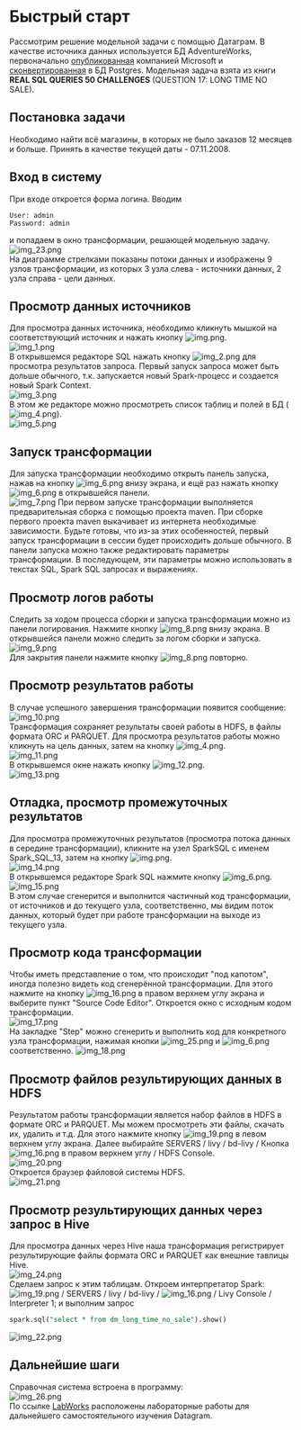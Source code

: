 
# Быстрый старт
Рассмотрим решение модельной задачи с помощью Датаграм. 
В качестве источника данных используется БД AdventureWorks, 
первоначально [опубликованная](https://github.com/microsoft/sql-server-samples/tree/master/samples/databases/adventure-works) 
компанией Microsoft и [сконвертированная](https://github.com/lorint/AdventureWorks-for-Postgres) 
в БД Postgres.
Модельная задача взята из книги **REAL SQL QUERIES 50 CHALLENGES** (QUESTION 17: LONG TIME NO SALE).

## Постановка задачи
Необходимо найти всё магазины, 
в которых не было заказов 12 месяцев и больше. 
Принять в качестве текущей даты - 07.11.2008.

## Вход в систему
При входе откроется форма логина. Вводим 
```properties
User: admin
Password: admin
```
и попадаем в окно трансформации, решающей модельную задачу.
![img_23.png](img/img_23.png)  
На диаграмме стрелками показаны потоки данных и изображены 9 узлов трансформации, из которых 
3 узла слева - источники данных, 2 узла справа - цели данных.

## Просмотр данных источников
Для просмотра данных источника, необходимо кликнуть мышкой на соответствующий источник и нажать кнопку ![img.png](img/img.png).  
![img_1.png](img/img_1.png)  
В открывшемся редакторе SQL нажать кнопку ![img_2.png](img/img_2.png) для просмотра результатов запроса. 
Первый запуск запроса может быть дольше обычного, т.к. запускается новый Spark-процесс и создается новый Spark Context.    
![img_3.png](img/img_3.png)    
В этом же редакторе можно просмотреть список таблиц и полей в БД (![img_4.png](img/img_4.png)).    
![img_5.png](img/img_5.png)  

## Запуск трансформации
Для запуска трансформации необходимо открыть панель запуска, нажав на кнопку ![img_6.png](img/img_6.png) внизу
экрана, и ещё раз нажать кнопку ![img_6.png](img/img_6.png) в открывшейся панели.  
![img_7.png](img/img_7.png)
При первом запуске трансформации выполняется предварительная сборка с помощью проекта maven. 
При сборке первого проекта maven выкачивает из интернета необходимые зависимости.
Будьте готовы, что из-за этих особенностей, первый запуск трансформации в сессии будет происходить дольше обычного.
В панели запуска можно также редактировать параметры трансформации. 
В последующем, эти параметры можно использовать в текстах SQL, Spark SQL запросах и выражениях.

## Просмотр логов работы
Следить за ходом процесса сборки и запуска трансформации можно из панели логирования. Нажмите кнопку ![img_8.png](img/img_8.png)
внизу экрана. В открывшейся панели можно следить за логом сборки и запуска.  
![img_9.png](img/img_9.png)  
Для закрытия панели нажмите кнопку ![img_8.png](img/img_8.png) повторно.

## Просмотр результатов работы
В случае успешного завершения трансформации появится сообщение:  
![img_10.png](img/img_10.png)  
Трансформация сохраняет результаты своей работы в HDFS, в файлы формата ORC и PARQUET.
Для просмотра результатов работы можно кликнуть на цель данных, затем на кнопку ![img_4.png](img/img_4.png).  
![img_11.png](img/img_11.png)  
В открывшемся окне нажать кнопку ![img_12.png](img/img_12.png).  
![img_13.png](img/img_13.png)  

## Отладка, просмотр промежуточных результатов
Для просмотра промежуточных результатов (просмотра потока данных в середине трансформации),
кликните на узел SparkSQL с именем Spark_SQL_13, затем на кнопку ![img.png](img/img.png).  
![img_14.png](img/img_14.png)  
В открывшемся редакторе Spark SQL нажмите кнопку ![img_6.png](img/img_6.png).   
![img_15.png](img/img_15.png)  
В этом случае сгенерится и выполнится частичный код трансформации, 
от источников и до текущего узла,
соответственно, мы видим поток данных, который будет при работе трансформации на выходе из текущего узла. 

## Просмотр кода трансформации
Чтобы иметь представление о том, что происходит "под капотом", иногда
полезно видеть код сгенерённой трансформации. 
Для этого нажмите на кнопку ![img_16.png](img/img_16.png) в правом верхнем углу
экрана и выберите пункт "Source Code Editor".
Откроется окно с исходным кодом трансформации.  
![img_17.png](img/img_17.png)  
На закладке "Step" можно сгенерить и выполнить код для конкретного узла трансформации,
нажимая кнопки ![img_25.png](img/img_25.png) и ![img_6.png](img/img_6.png) соответственно.
![img_18.png](img/img_18.png)

## Просмотр файлов результирующих данных в HDFS
Результатом работы трансформации является набор файлов в HDFS в формате ORC и PARQUET.
Мы можем просмотреть эти файлы, скачать их, удалить и т.д.
Для этого нажмите кнопку ![img_19.png](img/img_19.png) в левом верхнем углу экрана.
Далее выбирайте SERVERS / livy / bd-livy / Кнопка ![img_16.png](img/img_16.png) в правом верхнем углу / HDFS Console.  
![img_20.png](img/img_20.png)    
Откроется браузер файловой системы HDFS.    
![img_21.png](img/img_21.png)  

## Просмотр результирующих данных через запрос в Hive
Для просмотра данных через Hive наша трансформация регистрирует результирующие
файлы формата ORC и PARQUET как внешние тавлицы Hive.  
![img_24.png](img/img_24.png)  
Сделаем запрос к этим таблицам. Откроем интерпретатор Spark:
![img_19.png](img/img_19.png) / SERVERS / livy / bd-livy / ![img_16.png](img/img_16.png) / Livy Console / Interpreter 1;
и выполним запрос 
```sql
spark.sql("select * from dm_long_time_no_sale").show()
```
![img_22.png](img/img_22.png)  

## Дальнейшие шаги
Справочная система встроена в программу:  
![img_26.png](img/img_26.png)  
По ссылке [LabWorks](https://github.com/neoflex-consulting/datagram/tree/master/MetaServer/DOC/Labs) 
расположены лабораторные работы для дальнейшего самостоятельного изучения Datagram.